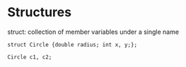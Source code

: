 # Structures

struct: collection of member variables under a single name
```
struct Circle {double radius; int x, y;};

Circle c1, c2;
```
